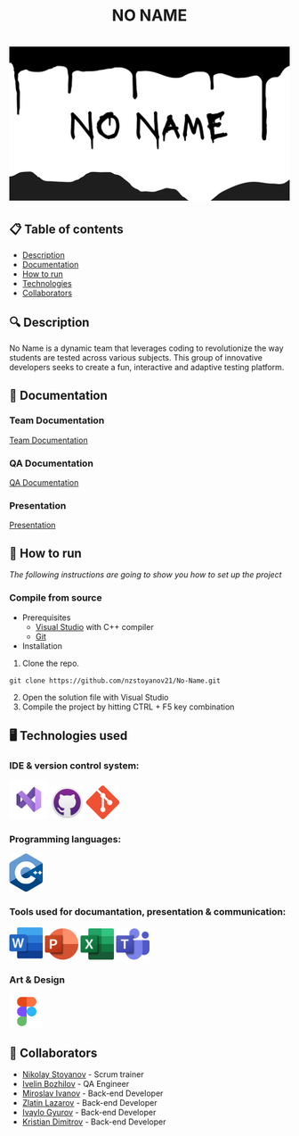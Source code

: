 <h1 align="center"> NO NAME <h1>

<div align="center" style="border-radius:50%" ><img src="/assets/Banner.png" alt="banner with text NO NAME"> </div>

<div align="center"> 

</div>

## 📋 Table of contents
  - [Description](#description)
  - [Documentation](#docs)
  - [How to run](#install)
  - [Technologies](#technologies)
  - [Collaborators](#collaborators)

## 🔍 Description <a name="description"></a>
No Name is a dynamic team that leverages coding to revolutionize the way students are tested across various subjects.
This group of innovative developers seeks to create a fun, interactive and adaptive testing platform.

## 📃 Documentation <a name="docs"></a>
### Team Documentation

[Team Documentation]()

### QA Documentation
[QA Documentation]()

### Presentation
[Presentation]()

## 🚀 How to run <a name="install"></a>
*The following instructions are going to show you how to set up the project*

### Compile from source
- Prerequisites
  - [Visual Studio](https://visualstudio.microsoft.com/vs/) with C++ compiler
  - [Git](https://git-scm.com/)
- Installation
1. Clone the repo.
```
git clone https://github.com/nzstoyanov21/No-Name.git
```
2. Open the solution file with Visual Studio
3. Compile the project by hitting CTRL + F5 key combination

## 🖥️ Technologies used <a name="technologies"></a>
### IDE & version control system:

<a href="https://visualstudio.microsoft.com/vs/"><img src="/assets/visualStudioIcon.png" alt="VS Icon" width="70"/></a>
<a href="https://github.com/"><img src="/assets/gitHubIcon.png" alt="GitHub Icon" width="60"/></a>
<a href="https://git-scm.com/"><img src="/assets/gitIcon.png" alt="Git" width="60"/></a>

### Programming languages:

<a href="https://cplusplus.com/"><img src="/assets/cppIcon.png" alt="CPP Icon" width="60"/></a>


### Tools used for documantation, presentation & communication:

<a href="https://www.microsoft.com/en-ww/microsoft-365/word?activetab=tabs%3afaqheaderregion3"><img src="/assets/wordIcon.png" alt="Word Icon" width="60"/></a>
<a href="https://www.microsoft.com/en-ww/microsoft-365/powerpoint"><img src="/assets/powerPointIcon.png" alt="PowerPoint Icon" width="60"/></a>
<a href="https://www.microsoft.com/en-ww/microsoft-365/excel"><img src="/assets/excelIcon.png" alt="Excel Icon" width="60"/></a>
<a href="https://www.microsoft.com/en-us/microsoft-teams/group-chat-software"><img src="/assets/teamsIcon.png" alt="Teams Icon" width="60"/></a>

### Art & Design
<a href="https://www.figma.com/"><img src="/assets/figmaIcon.png" alt="Figma Icon" width="60"/></a>


## 🧑 Collaborators <a name="collaborators"></a>
- [Nikolay Stoyanov](https://github.com/NZStoyanov21) - Scrum trainer
- [Ivelin Bozhilov](https://github.com/IIBozhilov21) - QA Engineer
- [Miroslav Ivanov](https://github.com/MSIvanov21) - Back-end Developer
- [Zlatin Lazarov](https://github.com/ZRLazarov22) - Back-end Developer
- [Ivaylo Gyurov](https://github.com/IRGyurov22) - Back-end Developer
- [Kristian Dimitrov](https://github.com/KDDimitrov22) - Back-end Developer
